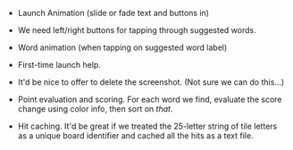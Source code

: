* Launch Animation (slide or fade text and buttons in)
* We need left/right buttons for tapping through suggested words.
* Word animation (when tapping on suggested word label)
* First-time launch help.
* It'd be nice to offer to delete the screenshot. (Not sure we can do this...)

* Point evaluation and scoring. For each word we find, evaluate the score
  change using color info, then sort on *that*.

* Hit caching. It'd be great if we treated the 25-letter string of tile letters
  as a unique board identifier and cached all the hits as a text file.




